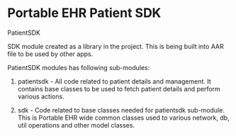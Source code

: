 Portable EHR Patient SDK
=========================

PatientSDK

SDK module created as a library in the project. 
This is being built into AAR file to be used by other apps.

PatientSDK modules has following sub-modules:

1. patientsdk - All code related to patient details and management. It contains base classes to be used to fetch patient details and perform various actions.

2. sdk - Code related to base classes needed for patientsdk sub-module. This is Portable EHR wide common classes used to various network, db, util operations and other model classes.


